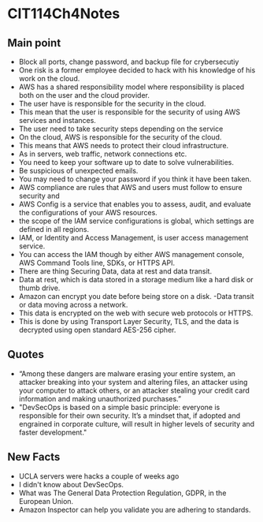 # CIT114Ch4Notes
## Main point
- Block all ports, change password, and backup file for crybersecutiy
- One risk is a former employee decided to hack with his knowledge of his work on the cloud.
- AWS has a shared responsibility model where responsibility is placed both on the user and the cloud provider.
- The user have is responsible for the security in the cloud.
- This mean that the user is responsible for the security of using AWS services and instances.
- The user need to take security steps depending on the service
- On the cloud, AWS is responsible for the security of the cloud.
- This means that AWS needs to protect their cloud infrastructure.
- As in servers, web traffic, network connections etc.
- You need to keep your software up to date to solve vulnerabilities.
- Be suspicious of unexpected emails.
- You may need to change your password if you think it have been taken.
- AWS compliance are rules that AWS and users must follow to ensure security and 
- AWS Config is a service that enables you to assess, audit, and evaluate the configurations of your AWS resources. 
- the scope of the IAM service configurations is global, which settings are defined in all regions.
- IAM, or Identity and Access Management, is user access management service. 
- You can access the IAM though by either AWS management console, AWS Command Tools line, SDKs, or HTTPS API.
- There are thing Securing Data, data at rest and data transit.
- Data at rest, which is data stored in a storage medium like a hard disk or thumb drive.
- Amazon can encrypt you date before being store on a disk.
-Data transit or data moving across a network.
- This data is encrypted on the web with secure web protocols or HTTPS.
- This is done by using Transport Layer Security, TLS, and the data is decrypted using open standard AES-256 cipher.
## Quotes
- “Among these dangers are malware erasing your entire system, an attacker breaking into your system and altering files, an attacker using your computer to attack others, or an attacker stealing your credit card information and making unauthorized purchases.”
- "DevSecOps is based on a simple basic principle: everyone is responsible for their own security. It’s a mindset that, if adopted and engrained in corporate culture, will result in higher levels of security and faster development."
## New Facts 
- UCLA servers were hacks a couple of weeks ago 
- I didn't know about DevSecOps.
- What was The General Data Protection Regulation, GDPR, in the European Union.
- Amazon Inspector can help you validate you are adhering to standards.
